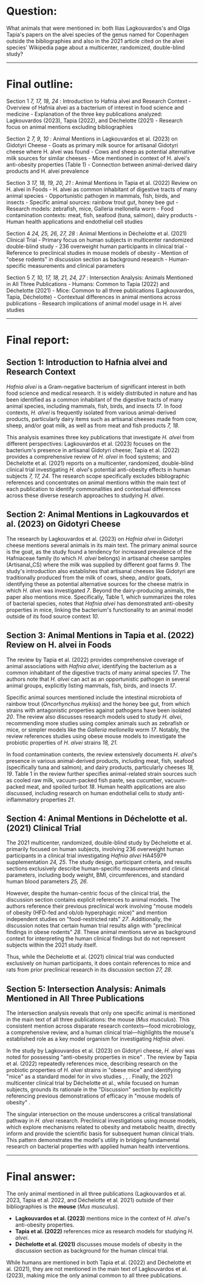 # Question:
What animals that were mentioned in:
both Ilias Lagkouvardos's and Olga Tapia's papers on the alvei species of the genus named for Copenhagen outside the bibliographies and also in the 2021 article cited on the alvei species' Wikipedia page about a multicenter, randomized, double-blind study?

-----------------------------------------------------

# Final outline:

Section 1 <cite> <id>7</id>, <id>17</id>, <id>18</id>, <id>24</id> </cite>:
    Introduction to Hafnia alvei and Research Context
    - Overview of Hafnia alvei as a bacterium of interest in food science and medicine
    - Explanation of the three key publications analyzed: Lagkouvardos (2023), Tapia (2022), and Déchelotte (2021)
    - Research focus on animal mentions excluding bibliographies

Section 2 <cite> <id>7</id>, <id>9</id>, <id>10</id> </cite>:
    Animal Mentions in Lagkouvardos et al. (2023) on Gidotyri Cheese
    - Goats as primary milk source for artisanal Gidotyri cheese where H. alvei was found
    - Cows and sheep as potential alternative milk sources for similar cheeses
    - Mice mentioned in context of H. alvei's anti-obesity properties (Table 1)
    - Connection between animal-derived dairy products and H. alvei prevalence

Section 3 <cite> <id>17</id>, <id>18</id>, <id>19</id>, <id>20</id>, <id>21</id> </cite>:
    Animal Mentions in Tapia et al. (2022) Review on H. alvei in Foods
    - H. alvei as common inhabitant of digestive tracts of many animal species
    - Opportunistic pathogen in mammals, fish, birds, and insects
    - Specific animal sources: rainbow trout gut, honey bee gut
    - Research models: zebrafish, mice, Galleria mellonella worm
    - Food contamination contexts: meat, fish, seafood (tuna, salmon), dairy products
    - Human health applications and endothelial cell studies

Section 4 <cite> <id>24</id>, <id>25</id>, <id>26</id>, <id>27</id>, <id>28</id> </cite>:
    Animal Mentions in Déchelotte et al. (2021) Clinical Trial
    - Primary focus on human subjects in multicenter randomized double-blind study
    - 236 overweight human participants in clinical trial
    - Reference to preclinical studies in mouse models of obesity
    - Mention of "obese rodents" in discussion section as background research
    - Human-specific measurements and clinical parameters

Section 5 <cite> <id>7</id>, <id>10</id>, <id>17</id>, <id>18</id>, <id>21</id>, <id>24</id>, <id>27</id> </cite>:
    Intersection Analysis: Animals Mentioned in All Three Publications
    - Humans: Common to Tapia (2022) and Déchelotte (2021)
    - Mice: Common to all three publications (Lagkouvardos, Tapia, Déchelotte)
    - Contextual differences in animal mentions across publications
    - Research implications of animal model usage in H. alvei studies

---------------------------------------------

# Final report:

## Section 1: Introduction to Hafnia alvei and Research Context

*Hafnia alvei* is a Gram-negative bacterium of significant interest in both food science and medical research. It is widely distributed in nature and has been identified as a common inhabitant of the digestive tracts of many animal species, including mammals, fish, birds, and insects <cite>17</cite>. In food contexts, *H. alvei* is frequently isolated from various animal-derived products, particularly dairy items such as artisanal cheeses made from cow, sheep, and/or goat milk, as well as from meat and fish products <cite>7, 18</cite>.

This analysis examines three key publications that investigate *H. alvei* from different perspectives: Lagkouvardos et al. (2023) focuses on the bacterium's presence in artisanal Gidotyri cheese; Tapia et al. (2022) provides a comprehensive review of *H. alvei* in food systems; and Déchelotte et al. (2021) reports on a multicenter, randomized, double-blind clinical trial investigating *H. alvei*'s potential anti-obesity effects in human subjects <cite>7, 17, 24</cite>. The research scope specifically excludes bibliographic references and concentrates on animal mentions within the main text of each publication to identify commonalities and contextual differences across these diverse research approaches to studying *H. alvei*.

## Section 2: Animal Mentions in Lagkouvardos et al. (2023) on Gidotyri Cheese

The research by Lagkouvardos et al. (2023) on *Hafnia alvei* in Gidotyri cheese mentions several animals in its main text. The primary animal source is the goat, as the study found a tendency for increased prevalence of the Hafniaceae family (to which *H. alvei* belongs) in artisanal cheese samples (Artisanal_CS) where the milk was supplied by different goat farms <cite><id>9</id></cite>. The study's introduction also establishes that artisanal cheeses like Gidotyri are traditionally produced from the milk of cows, sheep, and/or goats, identifying these as potential alternative sources for the cheese matrix in which *H. alvei* was investigated <cite><id>7</id></cite>. Beyond the dairy-producing animals, the paper also mentions mice. Specifically, Table 1, which summarizes the roles of bacterial species, notes that *Hafnia alvei* has demonstrated anti-obesity properties in mice, linking the bacterium's functionality to an animal model outside of its food source context <cite><id>10</id></cite>.

## Section 3: Animal Mentions in Tapia et al. (2022) Review on H. alvei in Foods

The review by Tapia et al. (2022) provides comprehensive coverage of animal associations with *Hafnia alvei*, identifying the bacterium as a common inhabitant of the digestive tracts of many animal species <cite>17</cite>. The authors note that *H. alvei* can act as an opportunistic pathogen in several animal groups, explicitly listing mammals, fish, birds, and insects <cite>17</cite>.

Specific animal sources mentioned include the intestinal microbiota of rainbow trout (*Oncorhynchus mykiss*) and the honey bee gut, from which strains with antagonistic properties against pathogens have been isolated <cite>20</cite>. The review also discusses research models used to study *H. alvei*, recommending more studies using complex animals such as zebrafish or mice, or simpler models like the *Galleria mellonella* worm <cite>17</cite>. Notably, the review references studies using obese mouse models to investigate the probiotic properties of *H. alvei* strains <cite>18, 21</cite>.

In food contamination contexts, the review extensively documents *H. alvei*'s presence in various animal-derived products, including meat, fish, seafood (specifically tuna and salmon), and dairy products, particularly cheeses <cite>18, 19</cite>. Table 1 in the review further specifies animal-related strain sources such as cooled raw milk, vacuum-packed fish paste, sea cucumber, vacuum-packed meat, and spoiled turbot <cite>18</cite>. Human health applications are also discussed, including research on human endothelial cells to study anti-inflammatory properties <cite>21</cite>.

## Section 4: Animal Mentions in Déchelotte et al. (2021) Clinical Trial

The 2021 multicenter, randomized, double-blind study by Déchelotte et al. primarily focused on human subjects, involving 236 overweight human participants in a clinical trial investigating *Hafnia alvei* HA4597® supplementation <cite>24, 25</cite>. The study design, participant criteria, and results sections exclusively describe human-specific measurements and clinical parameters, including body weight, BMI, circumferences, and standard human blood parameters <cite>25, 26</cite>.

However, despite the human-centric focus of the clinical trial, the discussion section contains explicit references to animal models. The authors reference their previous preclinical work involving \"mouse models of obesity (HFD-fed and ob/ob hyperphagic mice)\" and mention independent studies on \"food-restricted rats\" <cite>27</cite>. Additionally, the discussion notes that certain human trial results align with \"preclinical findings in obese rodents\" <cite>28</cite>. These animal mentions serve as background context for interpreting the human clinical findings but do not represent subjects within the 2021 study itself.

Thus, while the Déchelotte et al. (2021) clinical trial was conducted exclusively on human participants, it does contain references to mice and rats from prior preclinical research in its discussion section <cite>27, 28</cite>.

## Section 5: Intersection Analysis: Animals Mentioned in All Three Publications

The intersection analysis reveals that only one specific animal is mentioned in the main text of all three publications: the mouse (*Mus musculus*). This consistent mention across disparate research contexts—food microbiology, a comprehensive review, and a human clinical trial—highlights the mouse's established role as a key model organism for investigating *Hafnia alvei*.

In the study by Lagkouvardos et al. (2023) on Gidotyri cheese, *H. alvei* was noted for possessing \"anti-obesity properties in mice\" <summary10>. The review by Tapia et al. (2022) repeatedly references mice, describing research on the probiotic properties of *H. alvei* strains in \"obese mice\" and identifying \"mice\" as a standard model for in vivo studies <summary17>, <summary18>, <summary21>. Finally, the 2021 multicenter clinical trial by Déchelotte et al., while focused on human subjects, grounds its rationale in the \"Discussion\" section by explicitly referencing previous demonstrations of efficacy in \"mouse models of obesity\" <summary27>.

The singular intersection on the mouse underscores a critical translational pathway in *H. alvei* research. Preclinical investigations using mouse models, which explore mechanisms related to obesity and metabolic health, directly inform and provide the scientific basis for subsequent human clinical trials. This pattern demonstrates the model's utility in bridging fundamental research on bacterial properties with applied human health interventions.

------------------------------------------------

# Final answer:

The only animal mentioned in all three publications (Lagkouvardos et al. 2023, Tapia et al. 2022, and Déchelotte et al. 2021) outside of their bibliographies is the **mouse** (*Mus musculus*).

- **Lagkouvardos et al. (2023)** mentions mice in the context of *H. alvei*'s anti-obesity properties.
- **Tapia et al. (2022)** references mice as research models for studying *H. alvei*.
- **Déchelotte et al. (2021)** discusses mouse models of obesity in the discussion section as background for the human clinical trial.

While humans are mentioned in both Tapia et al. (2022) and Déchelotte et al. (2021), they are not mentioned in the main text of Lagkouvardos et al. (2023), making mice the only animal common to all three publications.